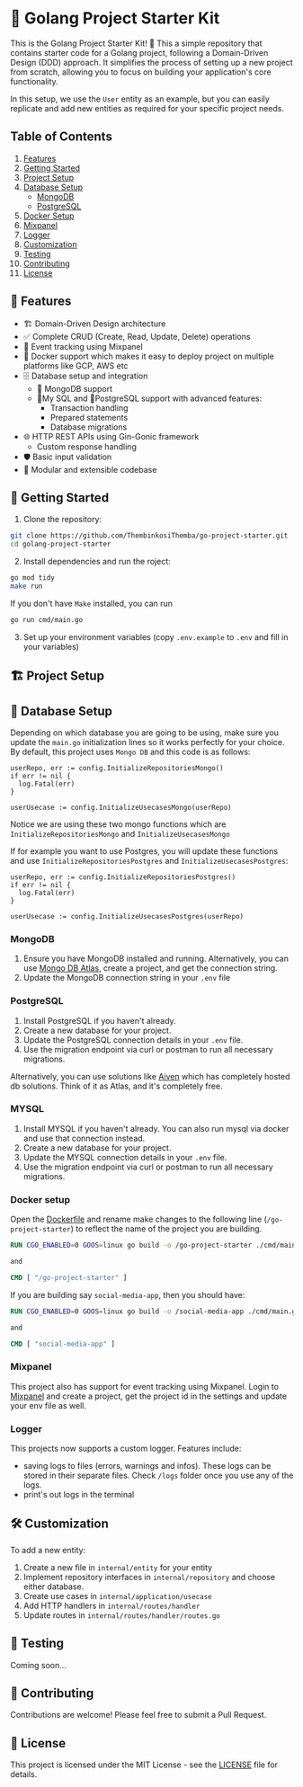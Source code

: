 # 🚀 Golang Project Starter Kit

This is the Golang Project Starter Kit! 🎉 This a simple repository that contains starter code for a Golang project, following a Domain-Driven Design (DDD) approach. It simplifies the process of setting up a new project from scratch, allowing you to focus on building your application's core functionality.

In this setup, we use the `User` entity as an example, but you can easily replicate and add new entities as required for your specific project needs.

## Table of Contents

1. [Features](#-features)
2. [Getting Started](#-getting-started)
3. [Project Setup](#-project-setup)
4. [Database Setup](#-database-setup)
   - [MongoDB](#mongodb)
   - [PostgreSQL](#postgresql)
5. [Docker Setup](#docker-setup)
6. [Mixpanel](#mixpanel)
7. [Logger](#logger)
8. [Customization](#-customization)
9. [Testing](#-testing)
10. [Contributing](#-contributing)
11. [License](#-license)

## 🌟 Features

- 🏗️ Domain-Driven Design architecture
- ✅ Complete CRUD (Create, Read, Update, Delete) operations
- 📅 Event tracking using Mixpanel
- 🐳 Docker support which makes it easy to deploy project on multiple platforms like GCP, AWS etc
- 🗄️ Database setup and integration
  - 🍃 MongoDB support
  - 🐬My SQL and 🐘PostgreSQL support with advanced features:
    - Transaction handling
    - Prepared statements
    - Database migrations
- 🌐 HTTP REST APIs using Gin-Gonic framework
  - Custom response handling
- 🛡️ Basic input validation
- 🧩 Modular and extensible codebase

## 🚀 Getting Started

1. Clone the repository:

```bash
git clone https://github.com/ThembinkosiThemba/go-project-starter.git
cd golang-project-starter
```

2. Install dependencies and run the roject:

```bash
go mod tidy
make run
```

If you don't have `Make` installed, you can run

```bash
go run cmd/main.go
```

3. Set up your environment variables (copy `.env.example` to `.env` and fill in your variables)

## 🏗️ Project Setup

## 💾 Database Setup

Depending on which database you are going to be using, make sure you update the `main.go` initialization lines so it works perfectly for your choice. By default, this project uses `Mongo DB` and this code is as follows:

```golang
userRepo, err := config.InitializeRepositoriesMongo()
if err != nil {
  log.Fatal(err)
}

userUsecase := config.InitializeUsecasesMongo(userRepo)
```

Notice we are using these two mongo functions which are `InitializeRepositoriesMongo` and `InitializeUsecasesMongo`

If for example you want to use Postgres, you will update these functions and use `InitializeRepositoriesPostgres` and `InitializeUsecasesPostgres`:

```golang
userRepo, err := config.InitializeRepositoriesPostgres()
if err != nil {
  log.Fatal(err)
}

userUsecase := config.InitializeUsecasesPostgres(userRepo)

```

### MongoDB

1. Ensure you have MongoDB installed and running. Alternatively, you can use [Mongo DB Atlas](https://www.mongodb.com/cloud/atlas/register), create a project, and get the connection string.
2. Update the MongoDB connection string in your `.env` file

### PostgreSQL

1. Install PostgreSQL if you haven't already.
2. Create a new database for your project.
3. Update the PostgreSQL connection details in your `.env` file.
4. Use the migration endpoint via curl or postman to run all necessary migrations.

Alternatively, you can use solutions like [Aiven](https://aiven.io/) which has completely hosted db solutions. Think of it as Atlas, and it's completely free.

### MYSQL

1. Install MYSQL if you haven't already. You can also run mysql via docker and use that connection instead.
2. Create a new database for your project.
3. Update the MYSQL connection details in your `.env` file.
4. Use the migration endpoint via curl or postman to run all necessary migrations.

### Docker setup

Open the [Dockerfile](Dockerfile) and rename make changes to the following line (`/go-project-starter`) to reflect the name of the project you are building.

```Dockerfile
RUN CGO_ENABLED=0 GOOS=linux go build -o /go-project-starter ./cmd/main.go

and

CMD [ "/go-project-starter" ]
```

If you are building say `social-media-app`, then you should have:

```Dockerfile
RUN CGO_ENABLED=0 GOOS=linux go build -o /social-media-app ./cmd/main.go

and

CMD [ "social-media-app" ]
```

### Mixpanel

This project also has support for event tracking using Mixpanel. Login to [Mixpanel](mixpanel.com) and create a project, get the project id in the settings and update your env file as well.

### Logger

This projects now supports a custom logger. Features include:

- saving logs to files (errors, warnings and infos). These logs can be stored in their separate files. Check `/logs` folder once you use any of the logs.
- print's out logs in the terminal

## 🛠️ Customization

To add a new entity:

1. Create a new file in `internal/entity` for your entity
2. Implement repository interfaces in `internal/repository` and choose either database.
3. Create use cases in `internal/application/usecase`
4. Add HTTP handlers in `internal/routes/handler`
5. Update routes in `internal/routes/handler/routes.go`

## 🧪 Testing

Coming soon...

## 🤝 Contributing

Contributions are welcome! Please feel free to submit a Pull Request.

## 📄 License

This project is licensed under the MIT License - see the [LICENSE](LICENSE) file for details.
